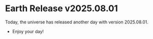 # Earth Release v2025.08.01
Today, the universe has released another day with version 2025.08.01.
- Enjoy your day!
